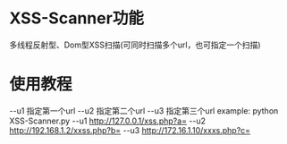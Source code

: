 # XSS-Scanner功能
多线程反射型、Dom型XSS扫描(可同时扫描多个url，也可指定一个扫描)
# 使用教程
--u1 指定第一个url
--u2 指定第二个url
--u3 指定第三个url
example:
python XSS-Scanner.py --u1 http://127.0.0.1/xss.php?a= --u2 http://192.168.1.2/xxss.php?b= --u3 http://172.16.1.10/xxxs.php?c=
